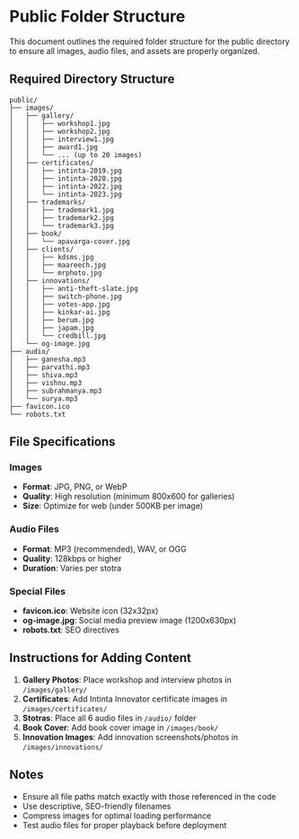 # Public Folder Structure

This document outlines the required folder structure for the public directory to ensure all images, audio files, and assets are properly organized.

## Required Directory Structure

```
public/
├── images/
│   ├── gallery/
│   │   ├── workshop1.jpg
│   │   ├── workshop2.jpg
│   │   ├── interview1.jpg
│   │   ├── award1.jpg
│   │   └── ... (up to 20 images)
│   ├── certificates/
│   │   ├── intinta-2019.jpg
│   │   ├── intinta-2020.jpg
│   │   ├── intinta-2022.jpg
│   │   └── intinta-2023.jpg
│   ├── trademarks/
│   │   ├── trademark1.jpg
│   │   ├── trademark2.jpg
│   │   └── trademark3.jpg
│   ├── book/
│   │   └── apavarga-cover.jpg
│   ├── clients/
│   │   ├── kdsms.jpg
│   │   ├── maareech.jpg
│   │   └── mrphoto.jpg
│   ├── innovations/
│   │   ├── anti-theft-slate.jpg
│   │   ├── switch-phone.jpg
│   │   ├── votes-app.jpg
│   │   ├── kinkar-ai.jpg
│   │   ├── berum.jpg
│   │   ├── japam.jpg
│   │   └── credbill.jpg
│   └── og-image.jpg
├── audio/
│   ├── ganesha.mp3
│   ├── parvathi.mp3
│   ├── shiva.mp3
│   ├── vishnu.mp3
│   ├── subrahmanya.mp3
│   └── surya.mp3
├── favicon.ico
└── robots.txt
```

## File Specifications

### Images
- **Format**: JPG, PNG, or WebP
- **Quality**: High resolution (minimum 800x600 for galleries)
- **Size**: Optimize for web (under 500KB per image)

### Audio Files
- **Format**: MP3 (recommended), WAV, or OGG
- **Quality**: 128kbps or higher
- **Duration**: Varies per stotra

### Special Files
- **favicon.ico**: Website icon (32x32px)
- **og-image.jpg**: Social media preview image (1200x630px)
- **robots.txt**: SEO directives

## Instructions for Adding Content

1. **Gallery Photos**: Place workshop and interview photos in `/images/gallery/`
2. **Certificates**: Add Intinta Innovator certificate images in `/images/certificates/`
3. **Stotras**: Place all 6 audio files in `/audio/` folder
4. **Book Cover**: Add book cover image in `/images/book/`
5. **Innovation Images**: Add innovation screenshots/photos in `/images/innovations/`

## Notes
- Ensure all file paths match exactly with those referenced in the code
- Use descriptive, SEO-friendly filenames
- Compress images for optimal loading performance
- Test audio files for proper playback before deployment 